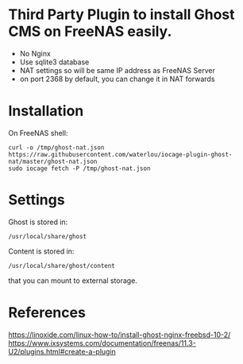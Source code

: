 # Third Party Plugin to install Ghost CMS on FreeNAS easily.

- No Nginx
- Use sqlite3 database
- NAT settings so will be same IP address as FreeNAS Server
- on port 2368 by default, you can change it in NAT forwards

# Installation

On FreeNAS shell:

    curl -o /tmp/ghost-nat.json https://raw.githubusercontent.com/waterlou/iocage-plugin-ghost-nat/master/ghost-nat.json
    sudo iocage fetch -P /tmp/ghost-nat.json

# Settings

Ghost is stored in:

    /usr/local/share/ghost

Content is stored in:

    /usr/local/share/ghost/content

that you can mount to external storage.

# References

<https://linoxide.com/linux-how-to/install-ghost-nginx-freebsd-10-2/>  
<https://www.ixsystems.com/documentation/freenas/11.3-U2/plugins.html#create-a-plugin>
